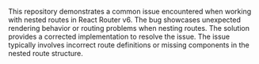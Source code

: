 This repository demonstrates a common issue encountered when working with nested routes in React Router v6.  The bug showcases unexpected rendering behavior or routing problems when nesting routes. The solution provides a corrected implementation to resolve the issue.  The issue typically involves incorrect route definitions or missing components in the nested route structure.